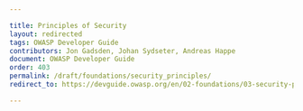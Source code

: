 ```yaml
---

title: Principles of Security
layout: redirected
tags: OWASP Developer Guide
contributors: Jon Gadsden, Johan Sydseter, Andreas Happe
document: OWASP Developer Guide
order: 403
permalink: /draft/foundations/security_principles/
redirect_to: https://devguide.owasp.org/en/02-foundations/03-security-principles/

---
```

